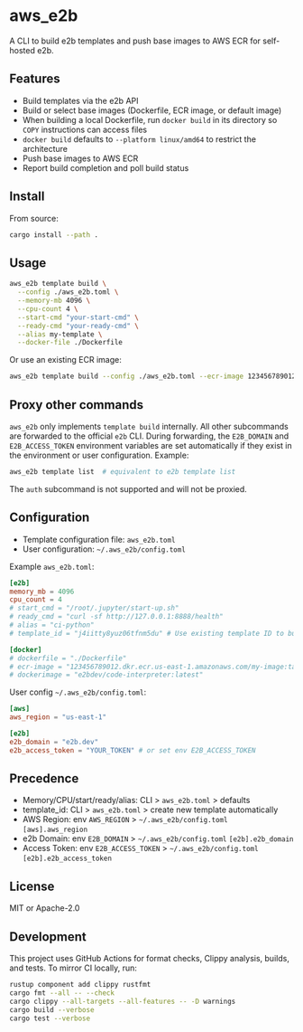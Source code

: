 # aws_e2b

A CLI to build e2b templates and push base images to AWS ECR for self-hosted e2b.

## Features
- Build templates via the e2b API
- Build or select base images (Dockerfile, ECR image, or default image)
- When building a local Dockerfile, run `docker build` in its directory so `COPY` instructions can access files
- `docker build` defaults to `--platform linux/amd64` to restrict the architecture
- Push base images to AWS ECR
- Report build completion and poll build status

## Install
From source:
```bash
cargo install --path .
```

## Usage
```bash
aws_e2b template build \
  --config ./aws_e2b.toml \
  --memory-mb 4096 \
  --cpu-count 4 \
  --start-cmd "your-start-cmd" \
  --ready-cmd "your-ready-cmd" \
  --alias my-template \
  --docker-file ./Dockerfile
```

Or use an existing ECR image:
```bash
aws_e2b template build --config ./aws_e2b.toml --ecr-image 123456789012.dkr.ecr.us-east-1.amazonaws.com/my-image:tag
```

## Proxy other commands
`aws_e2b` only implements `template build` internally. All other subcommands are forwarded to the official `e2b` CLI.
During forwarding, the `E2B_DOMAIN` and `E2B_ACCESS_TOKEN` environment variables are set automatically if they exist in the environment or user configuration.
Example:
```bash
aws_e2b template list  # equivalent to e2b template list
```
The `auth` subcommand is not supported and will not be proxied.

## Configuration
- Template configuration file: `aws_e2b.toml`
- User configuration: `~/.aws_e2b/config.toml`

Example `aws_e2b.toml`:
```toml
[e2b]
memory_mb = 4096
cpu_count = 4
# start_cmd = "/root/.jupyter/start-up.sh"
# ready_cmd = "curl -sf http://127.0.0.1:8888/health"
# alias = "ci-python"
# template_id = "j4iitty8yuz06tfnm5du" # Use existing template ID to build

[docker]
# dockerfile = "./Dockerfile"
# ecr-image = "123456789012.dkr.ecr.us-east-1.amazonaws.com/my-image:tag"
# dockerimage = "e2bdev/code-interpreter:latest"
```

User config `~/.aws_e2b/config.toml`:
```toml
[aws]
aws_region = "us-east-1"

[e2b]
e2b_domain = "e2b.dev"
e2b_access_token = "YOUR_TOKEN" # or set env E2B_ACCESS_TOKEN
```

## Precedence
- Memory/CPU/start/ready/alias: CLI > `aws_e2b.toml` > defaults
- template_id: CLI > `aws_e2b.toml` > create new template automatically
- AWS Region: env `AWS_REGION` > `~/.aws_e2b/config.toml` `[aws].aws_region`
- e2b Domain: env `E2B_DOMAIN` > `~/.aws_e2b/config.toml` `[e2b].e2b_domain`
- Access Token: env `E2B_ACCESS_TOKEN` > `~/.aws_e2b/config.toml` `[e2b].e2b_access_token`

## License
MIT or Apache-2.0

## Development
This project uses GitHub Actions for format checks, Clippy analysis, builds, and tests. To mirror CI locally, run:

```bash
rustup component add clippy rustfmt
cargo fmt --all -- --check
cargo clippy --all-targets --all-features -- -D warnings
cargo build --verbose
cargo test --verbose
```
